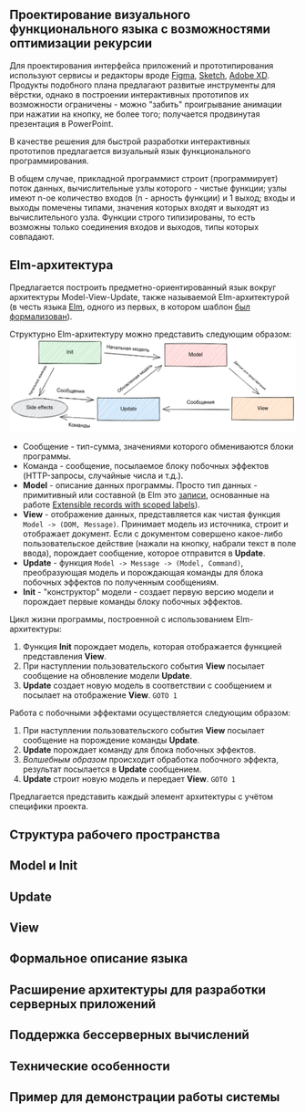 ## Проектирование визуального функционального языка с возможностями оптимизации рекурсии

Для проектирования интерфейса приложений и прототипирования используют сервисы и редакторы вроде [Figma](https://figma.com), [Sketch](https://www.sketch.com/), [Adobe XD](https://www.adobe.com/products/xd.html). Продукты подобного плана предлагают развитые инструменты для вёрстки, однако в построении интерактивных прототипов их возможности ограничены - можно "забить" проигрывание анимации при нажатии на кнопку, не более того; получается продвинутая презентация в PowerPoint.

В качестве решения для быстрой разработки интерактивных прототипов предлагается визуальный язык функционального программирования. 

В общем случае, прикладной программист строит (программирует) поток данных, вычислительные узлы которого - чистые функции; узлы имеют n-ое количество входов (n - арность функции) и 1 выход; входы и выходы помечены типами, значения которых входят и выходят из вычислительного узла. Функции строго типизированы, то есть возможны только соединения входов и выходов, типы которых совпадают.

## Elm-архитектура

Предлагается построить предметно-ориентированный язык вокруг архитектуры Model-View-Update, также называемой Elm-архитектурой (в честь языка [Elm](https://elm-lang.org/), одного из первых, в котором шаблон [был формализован](https://guide.elm-lang.org/architecture/)).

Структурно Elm-архитектуру можно представить следующим образом:
![Структура Elm-архитектуры](tea-structure.png)
* Сообщение - тип-сумма, значениями которого обмениваются блоки программы.
* Команда - сообщение, посылаемое блоку побочных эффектов (HTTP-запросы, случайные числа и т.д.).
* __Model__ - описание данных программы. Просто тип данных - примитивный или составной (в Elm это [записи](https://elm-lang.org/docs/records), основанные на работе [Extensible records with scoped labels](https://www.microsoft.com/en-us/research/publication/extensible-records-with-scoped-labels/?from=http%3A%2F%2Fresearch.microsoft.com%2Fpubs%2F65409%2Fscopedlabels.pdf)).
* __View__ - отображение данных, представляется как чистая функция `Model -> (DOM, Message)`. Принимает модель из источника, строит и отображает документ. Если с документом совершено какое-либо пользовательское действие (нажали на кнопку, набрали текст в поле ввода), порождает сообщение, которое отправится в __Update__.
* __Update__ - функция `Model -> Message -> (Model, Command)`, преобразующая модель и порождающая команды  для блока побочных эффектов по полученным сообщениям.
* __Init__ - "конструктор" модели - создает первую версию модели и порождает первые команды блоку побочных эффектов.

Цикл жизни программы, построенной с использованием Elm-архитектуры:

1. Функция __Init__ порождает модель, которая отображается функцией представления __View__.
2. При наступлении пользовательского события __View__ посылает сообщение на обновление модели __Update__.
3. __Update__ создает новую модель в соответствии с сообщением и посылает на отображение __View__. `GOTO 1`

Работа с побочными эффектами осуществляется следующим образом:
1. При наступлении пользовательского события __View__ посылает сообщение на порождение команды __Update__.
2. __Update__ порождает команду для блока побочных эффектов.
3. _Волшебным образом_ происходит обработка побочного эффекта, результат посылается в __Update__ сообщением.
4. __Update__ строит новую модель и передает __View__. `GOTO 1`

Предлагается представить каждый элемент архитектуры с учётом специфики проекта.

## Структура рабочего пространства

## Model и Init

## Update

## View

## Формальное описание языка

## Расширение архитектуры для разработки серверных приложений

## Поддержка бессерверных вычислений

## Технические особенности

## Пример для демонстрации работы системы